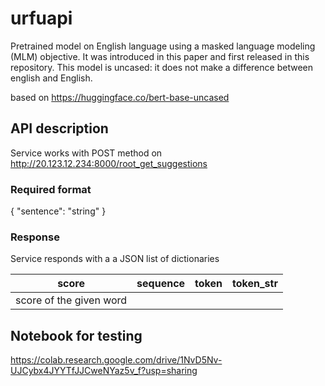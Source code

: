 # urfuapi

Pretrained model on English language using a masked language modeling (MLM) objective. It was introduced in this paper and first released in this repository. This model is uncased: it does not make a difference between english and English.

based on https://huggingface.co/bert-base-uncased


## API description

Service works with POST method on http://20.123.12.234:8000/root_get_suggestions

### Required format

{
  "sentence": "string"
}

### Response

Service responds with a a JSON list of dictionaries


|score|sequence|token|token_str|
|-|-|-|-|
|score of the given word||||

## Notebook for testing

https://colab.research.google.com/drive/1NvD5Nv-UJCybx4JYYTfJJCweNYaz5v_f?usp=sharing
